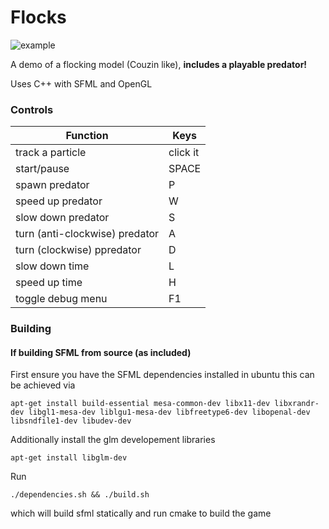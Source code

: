 # Flocks

![example](https://github.com/Jerboa-app/Flocks/blob/main/resources/fonts/example.gif)

A demo of a flocking model (Couzin like), **includes a playable predator!**

Uses C++ with SFML and OpenGL

### Controls

| Function     | Keys |
| ----------- | ----------- |
| track a particle | click it |
| start/pause | SPACE |
| spawn predator | P |
| speed up predator | W |
| slow down predator | S | 
| turn (anti-clockwise) predator | A |
| turn (clockwise) ppredator | D |
| slow down time | L |
| speed up time | H |
| toggle debug menu      | F1      |

### Building

#### If building SFML from source (as included)

First ensure you have the SFML dependencies installed in ubuntu this can be achieved via

```console
apt-get install build-essential mesa-common-dev libx11-dev libxrandr-dev libgl1-mesa-dev liblgu1-mesa-dev libfreetype6-dev libopenal-dev libsndfile1-dev libudev-dev
```

Additionally install the glm developement libraries

```console
apt-get install libglm-dev
```

Run 

```console
./dependencies.sh && ./build.sh
```

which will build sfml statically and run cmake to build the game
